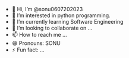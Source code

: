 - 👋 Hi, I’m @sonu0607202023
- 👀 I’m interested in python programming.
- 🌱 I’m currently learning Software Engineering
- 💞️ I’m looking to collaborate on ...
- 📫 How to reach me ...
- 😄 Pronouns: SONU
- ⚡ Fun fact: ...

<!---
sonu0607202023/sonu0607202023 is a ✨ special ✨ repository because its `README.md` (this file) appears on your GitHub profile.
You can click the Preview link to take a look at your changes.
--->
